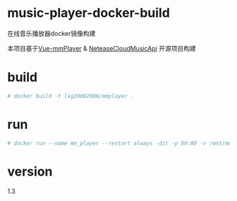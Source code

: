 # music-player-docker-build
在线音乐播放器docker镜像构建

本项目基于[Vue-mmPlayer](https://github.com/maomao1996/Vue-mmPlayer) & [NeteaseCloudMusicApi](https://github.com/Binaryify/NeteaseCloudMusicApi) 开源项目构建

# build
```bash
# docker build -t lxg20082008/mmplayer .
```

# run
```bash
# docker run --name mm_player --restart always -dit -p 80:80 -v /mnt/music:/data lxg20082008/mmplayer:main
```
# version
1.3
